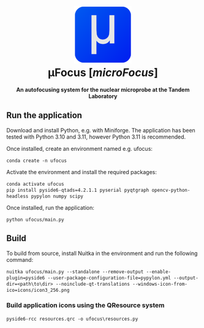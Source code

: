 <h1 align="center">
  <img src="https://github.com/dimipapaioan/ufocus/blob/main/icons/icon3_256.png" width="150">
  <br>
  μFocus [<em>microFocus</em>]
</h1>

<p align="center"><strong>An autofocusing system for the nuclear microprobe at the Tandem Laboratory</strong></p>

## Run the application
Download and install Python, e.g. with Miniforge. The application has been tested with Python 3.10 and 3.11, however Python 3.11 is recommended.

Once installed, create an environment named e.g. ufocus:
```
conda create -n ufocus
```

Activate the environment and install the required packages:
```
conda activate ufocus
pip install pyside6-qtads=4.2.1.1 pyserial pyqtgraph opencv-python-headless pypylon numpy scipy
```

Once installed, run the application:
```
python ufocus/main.py
```

## Build
To build from source, install Nuitka in the environment and run the following command:

```
nuitka ufocus/main.py --standalone --remove-output --enable-plugin=pyside6 --user-package-configuration-file=pypylon.yml --output-dir=<path\to\dir> --noinclude-qt-translations --windows-icon-from-ico=icons/icon3_256.png
```

### Build application icons using the QResource system
```
pyside6-rcc resources.qrc -o ufocus\resources.py
```